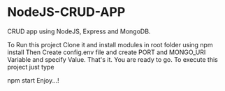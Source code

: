 # NodeJS-CRUD-APP
CRUD app using NodeJS, Express and MongoDB.


To Run this project Clone it and install modules in root folder using
npm install
Then Create config.env file and create PORT and MONGO_URI Variable and specify Value. 
That's it. You are ready to go. To execute this project just type

npm start
Enjoy...!
